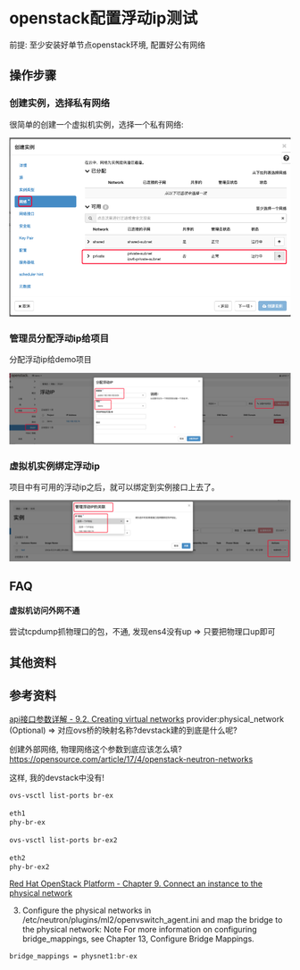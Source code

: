 # openstack配置浮动ip测试

前提: 至少安装好单节点openstack环境, 配置好公有网络

## 操作步骤

### 创建实例，选择私有网络

很简单的创建一个虚拟机实例，选择一个私有网络:

![](../imgs/2022-05-24-09-44-50.png)


### 管理员分配浮动ip给项目

分配浮动ip给demo项目

![](../imgs/2022-05-24-09-46-29.png)

### 虚拟机实例绑定浮动ip

项目中有可用的浮动ip之后，就可以绑定到实例接口上去了。

![](../imgs/2022-05-24-09-47-59.png)

## FAQ

#### 虚拟机访问外网不通

尝试tcpdump抓物理口的包，不通, 发现ens4没有up
=> 只要把物理口up即可

## 其他资料

## 参考资料

[api接口参数详解 - 9.2. Creating virtual networks](https://docs.virtuozzo.com/virtuozzo_hybrid_infrastructure_4_6_compute_api_reference/managing-virtual-networks/creating-virtual-networks.html)
provider:physical_network (Optional) => 对应ovs桥的映射名称?devstack建的到底是什么呢?

创建外部网络, 物理网络这个参数到底应该怎么填?
https://opensource.com/article/17/4/openstack-neutron-networks

这样, 我的devstack中没有!
```
ovs-vsctl list-ports br-ex

eth1
phy-br-ex

ovs-vsctl list-ports br-ex2

eth2
phy-br-ex2
```


[Red Hat OpenStack Platform - Chapter 9. Connect an instance to the physical network](https://access.redhat.com/documentation/en-us/red_hat_openstack_platform/8/html/networking_guide/sec-connect-instance)

3. Configure the physical networks in /etc/neutron/plugins/ml2/openvswitch_agent.ini and map the bridge to the physical network:
Note
For more information on configuring bridge_mappings, see Chapter 13, Configure Bridge Mappings.
```
bridge_mappings = physnet1:br-ex
```

